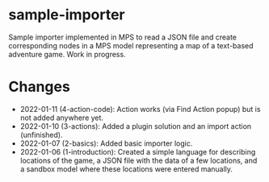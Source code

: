 # sample-importer

Sample importer implemented in MPS to read a JSON file and create corresponding nodes in a MPS model representing a map of a text-based adventure game. Work in progress.

# Changes

- 2022-01-11 (4-action-code): Action works (via Find Action popup) but is not added anywhere yet.
- 2022-01-10 (3-actions): Added a plugin solution and an import action (unfinished).
- 2022-01-07 (2-basics): Added basic importer logic.
- 2022-01-06 (1-introduction): Created a simple language for describing locations of the game, a JSON file with the data
  of a few locations, and a sandbox model where these locations were entered manually.
